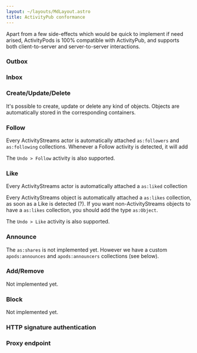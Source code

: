 ```yaml
---
layout: ~/layouts/MdLayout.astro
title: ActivityPub conformance
---
```


Apart from a few side-effects which would be quick to implement if need arised, ActivityPods is 100% compatible with ActivityPub, and supports both client-to-server and server-to-server interactions.

### Outbox

### Inbox

### Create/Update/Delete

It's possible to create, update or delete any kind of objects. Objects are automatically stored in the corresponding containers.

### Follow

Every ActivityStreams actor is automatically attached `as:followers` and `as:following` collections. Whenever a Follow activity is detected, it will add

The `Undo > Follow` activity is also supported.

### Like

Every ActivityStreams actor is automatically attached a `as:liked` collection

Every ActivityStreams object is automatically attached a `as:likes` collection, as soon as a Like is detected (?). If you want non-ActivityStreams objects to have a `as:likes` collection, you should add the type `as:Object`.

The `Undo > Like` activity is also supported.

### Announce

The `as:shares` is not implemented yet. However we have a custom `apods:announces` and `apods:announcers` collections (see below).

### Add/Remove

Not implemented yet.

### Block

Not implemented yet.

### HTTP signature authentication

### Proxy endpoint
